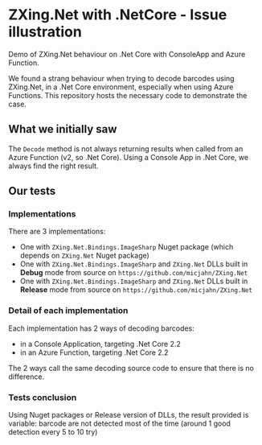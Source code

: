 # ZXing.Net with .NetCore - Issue illustration
Demo of ZXing.Net behaviour on .Net Core with ConsoleApp and Azure Function.

We found a strang behaviour when trying to decode barcodes using ZXing.Net, in a .Net Core environment, especially when using Azure Functions.
This repository hosts the necessary code to demonstrate the case.

## What we initially saw
The `Decode` method is not always returning results when called from an Azure Function (v2, so .Net Core).
Using a Console App in .Net Core, we always find the right result.

## Our tests
### Implementations
There are 3 implementations:
 - One with `ZXing.Net.Bindings.ImageSharp` Nuget package (which depends on `ZXing.Net` Nuget package)
 - One with `ZXing.Net.Bindings.ImageSharp` and `ZXing.Net` DLLs built in **Debug** mode from source on `https://github.com/micjahn/ZXing.Net`
 - One with `ZXing.Net.Bindings.ImageSharp` and `ZXing.Net` DLLs built in **Release** mode from source on `https://github.com/micjahn/ZXing.Net`
 
### Detail of each implementation
Each implementation has 2 ways of decoding barcodes:
 - in a Console Application, targeting .Net Core 2.2
 - in an Azure Function, targeting .Net Core 2.2
 
The 2 ways call the same decoding source code to ensure that there is no difference.

### Tests conclusion
Using Nuget packages or Release version of DLLs, the result provided is variable: barcode are not detected most of the time (around 1 good detection every 5 to 10 try)
